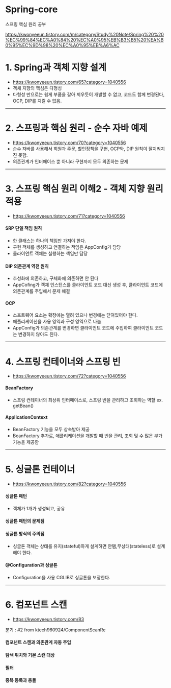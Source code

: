 # Spring-core
스프링 핵심 원리 공부 


https://kwonyeeun.tistory.com/m/category/Study%20Note/Spring%20%20%EC%99%84%EC%A0%84%20%EC%A0%95%EB%B3%B5%20%EA%B0%95%EC%9D%98%20%EC%A0%95%EB%A6%AC



# 1. Spring과 객체 지향 설계
 - https://kwonyeeun.tistory.com/65?category=1040556
 - 객체 지향의 핵심은 다형성
 - 다형성 만으로는 쉽게 부품을 갈아 끼우듯이 개발할 수 없고, 코드도 함께 변경된다, OCP, DIP를 지킬 수 없음.

---


# 2. 스프링과 핵심 원리 - 순수 자바 예제
 - https://kwonyeeun.tistory.com/70?category=1040556
 - 순수 자바를 사용해서 회원과 주문, 할인정책을 구현, OCP와, DIP 원칙이 잘지켜지진 못함. 
 - 의존관계가 인터페이스 뿐 아니라 구현까지 모두 의존하는 문제

---



# 3. 스프링 핵심 원리 이해2 - 객체 지향 원리 적용
 - https://kwonyeeun.tistory.com/71?category=1040556
 
 #### SRP 단일 책임 원칙 
  - 한 클래스는 하나의 책임만 가져야 한다.
  - 구현 객체를 생성하고 연결하는 책임은 AppConfig가 담당
  - 클라이언트 객체는 실행하는 책임만 담당


#### DIP 의존관계 역전 원칙
  - 추성화에 의존하고, 구체화에 의존하면 안 된다
  - AppCofing가 객체 인스턴스를 클라이언트 코드 대신 생성 후, 클라이언트 코드에 의존관계를 주입해서 문제 해결


#### OCP 
  - 소프트웨어 요소는 확장에는 열려 있으나 변경에는 닫혀있어야 한다.
  - 애플리케이션을 사용 영역과 구성 영역으로 나눔
  - AppConfig가 의존관계를 변경하면 클라이언트 코드에 주입하여 클라이언트 코드는 변경하지 않아도 된다.


---



# 4. 스프링 컨테이너와 스프링 빈
 - https://kwonyeeun.tistory.com/72?category=1040556
 
#### BeanFactory
  - 스프링 컨테이너의 최상위 인터페이스로, 스프링 빈을 관리하고 조회하는 역할 ex. getBean() 

#### ApplicationContext
  - BeanFactory 기능을 모두 상속받아 제공
  - BeanFactory 추가로, 애플리케이션을 개발할 때 빈을 관리, 조회 및 수 많은 부가 기능을 제공함


---


# 5. 싱글톤 컨테이너
  - https://kwonyeeun.tistory.com/82?category=1040556

   #### 싱글톤 패턴 
   - 객체가 1개가 생성되고, 공유
   #### 싱글톤 패턴의 문제점
   #### 싱글톤 방식의 주의점 
   - 싱글톤 객체는 상태를 유지(stateful)하게 설계하면 안됌,무상태(stateless)로 설계해야 한다.
   #### @Configuration과 싱글톤 
   - Configuration을 사용 CGLIB로 싱글톤을 보장한다.
   
   
---
# 6. 컴포넌트 스캔
   - https://kwonyeeun.tistory.com/83
   
   분기 : #2 from ktech960924/ComponentScanRe
   
  #### 컴포넌트 스캔과 의존관계 자동 주입
  #### 탐색 위치와 기본 스캔 대상
  #### 필터
  #### 중복 등록과 충돌
   
